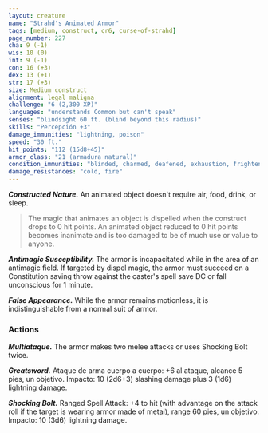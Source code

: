 ```yaml
---
layout: creature
name: "Strahd's Animated Armor"
tags: [medium, construct, cr6, curse-of-strahd]
page_number: 227
cha: 9 (-1)
wis: 10 (0)
int: 9 (-1)
con: 16 (+3)
dex: 13 (+1)
str: 17 (+3)
size: Medium construct
alignment: legal maligna
challenge: "6 (2,300 XP)"
languages: "understands Common but can't speak"
senses: "blindsight 60 ft. (blind beyond this radius)"
skills: "Percepción +3"
damage_immunities: "lightning, poison"
speed: "30 ft."
hit_points: "112 (15d8+45)"
armor_class: "21 (armadura natural)"
condition_immunities: "blinded, charmed, deafened, exhaustion, frightened, paralyzed, petrified, poisoned"
damage_resistances: "cold, fire"
---
```


***Constructed Nature.*** An animated object doesn't require air, food, drink, or sleep.

>The magic that animates an object is dispelled when the construct drops to 0 hit points. An animated object reduced to 0 hit points becomes inanimate and is too damaged to be of much use or value to anyone.

***Antimagic Susceptibility.*** The armor is incapacitated while in the area of an antimagic field. If targeted by dispel magic, the armor must succeed on a Constitution saving throw against the caster's spell save DC or fall unconscious for 1 minute.

***False Appearance.*** While the armor remains motionless, it is indistinguishable from a normal suit of armor.

### Actions

***Multiataque.*** The armor makes two melee attacks or uses Shocking Bolt twice.

***Greatsword.*** Ataque de arma cuerpo a cuerpo: +6 al ataque, alcance 5 pies, un objetivo. Impacto: 10 (2d6+3) slashing damage plus 3 (1d6) lightning damage.

***Shocking Bolt.*** Ranged Spell Attack: +4 to hit (with advantage on the attack roll if the target is wearing armor made of metal), range 60 pies, un objetivo. Impacto: 10 (3d6) lightning damage.